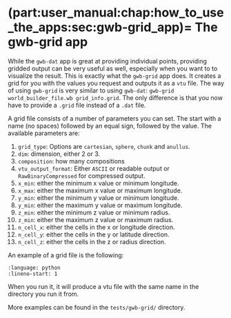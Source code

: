 (part:user_manual:chap:how_to_use_the_apps:sec:gwb-grid_app)=
The gwb-grid app
================

While the `gwb-dat` app is great at providing individual points, providing gridded output can be very useful as well, especially when you want to to visualize the result. This is exactly what the `gwb-grid` app does. It creates a grid for you with the values you request and outputs it as a `vtu` file. The way of using `gwb-grid` is very similar to using `gwb-dat`: `gwb-grid  world_builder_file.wb grid_info.grid`. The only difference is that you now have to provide a `.grid` file instead of a `.dat` file.

A grid file consists of a number of parameters you can set. The start with a name (no spaces) followed by an equal sign, followed by the value. The available parameters are:

1. `grid_type`: Options are `cartesian`, `sphere`, `chunk` and `anullus`. 
2. `dim`: dimension, either 2 or 3.
3. `composition`: how many compositions
4. `vtu_output_format`: Either `ASCII` or readable output or `RawBinaryCompressed` for compressed output.
5. `x_min`: either the minimum x value or minimum longitude.
6. `x_max`: either the maximum x value or maximum longitude.
7. `y_min`: either the minimum y value or minimum longitude.
8. `y_min`: either the maximum y value or maximum longitude.
9. `z_min`: either the minimum z value or minimum radius.
10. `z_min`: either the maximum z value or maximum radius.
11. `n_cell_x`: either the cells in the x or longitude direction.
12. `n_cell_y`: either the cells in the y or latitude direction.
12. `n_cell_z`: either the cells in the z or radius direction.

An example of a grid file is the following: 

```{literalinclude} ../../../../tests/gwb-grid/spherical_subducting_plate_gridfile.grid 
:language: python
:lineno-start: 1
```

When you run it, it will produce a vtu file with the same name in the directory you run it from. 

More examples can be found in the `tests/gwb-grid/` directory.